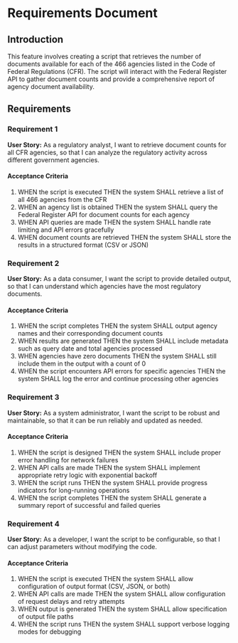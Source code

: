 # Requirements Document

## Introduction

This feature involves creating a script that retrieves the number of documents available for each of the 466 agencies listed in the Code of Federal Regulations (CFR). The script will interact with the Federal Register API to gather document counts and provide a comprehensive report of agency document availability.

## Requirements

### Requirement 1

**User Story:** As a regulatory analyst, I want to retrieve document counts for all CFR agencies, so that I can analyze the regulatory activity across different government agencies.

#### Acceptance Criteria

1. WHEN the script is executed THEN the system SHALL retrieve a list of all 466 agencies from the CFR
2. WHEN an agency list is obtained THEN the system SHALL query the Federal Register API for document counts for each agency
3. WHEN API queries are made THEN the system SHALL handle rate limiting and API errors gracefully
4. WHEN document counts are retrieved THEN the system SHALL store the results in a structured format (CSV or JSON)

### Requirement 2

**User Story:** As a data consumer, I want the script to provide detailed output, so that I can understand which agencies have the most regulatory documents.

#### Acceptance Criteria

1. WHEN the script completes THEN the system SHALL output agency names and their corresponding document counts
2. WHEN results are generated THEN the system SHALL include metadata such as query date and total agencies processed
3. WHEN agencies have zero documents THEN the system SHALL still include them in the output with a count of 0
4. WHEN the script encounters API errors for specific agencies THEN the system SHALL log the error and continue processing other agencies

### Requirement 3

**User Story:** As a system administrator, I want the script to be robust and maintainable, so that it can be run reliably and updated as needed.

#### Acceptance Criteria

1. WHEN the script is designed THEN the system SHALL include proper error handling for network failures
2. WHEN API calls are made THEN the system SHALL implement appropriate retry logic with exponential backoff
3. WHEN the script runs THEN the system SHALL provide progress indicators for long-running operations
4. WHEN the script completes THEN the system SHALL generate a summary report of successful and failed queries

### Requirement 4

**User Story:** As a developer, I want the script to be configurable, so that I can adjust parameters without modifying the code.

#### Acceptance Criteria

1. WHEN the script is executed THEN the system SHALL allow configuration of output format (CSV, JSON, or both)
2. WHEN API calls are made THEN the system SHALL allow configuration of request delays and retry attempts
3. WHEN output is generated THEN the system SHALL allow specification of output file paths
4. WHEN the script runs THEN the system SHALL support verbose logging modes for debugging